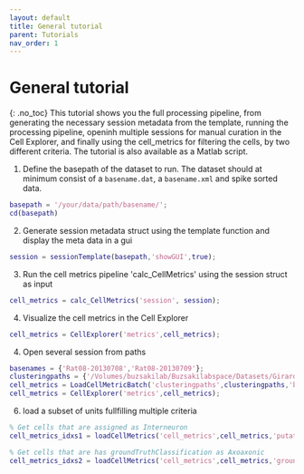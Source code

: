 ```yaml
---
layout: default
title: General tutorial
parent: Tutorials
nav_order: 1
---
```

# General tutorial
{: .no_toc}
This tutorial shows you the full processing pipeline, from generating the necessary session metadata from the template, running the processing pipeline, openinh multiple sessions for manual curation in the Cell Explorer, and finally using the cell_metrics for filtering the cells, by two different criteria. The tutorial is also available as a Matlab script.


1. Define the basepath of the dataset to run. The dataset should at minimum consist of a `basename.dat`, a `basename.xml` and spike sorted data.
```m
basepath = '/your/data/path/basename/';
cd(basepath)
```
2. Generate session metadata struct using the template function and display the meta data in a gui
```m
session = sessionTemplate(basepath,'showGUI',true);
```
3. Run the cell metrics pipeline 'calc_CellMetrics' using the session struct as input
```m
cell_metrics = calc_CellMetrics('session', session);
```
4. Visualize the cell metrics in the Cell Explorer
```m
cell_metrics = CellExplorer('metrics',cell_metrics); 
```
4. Open several session from paths
```m
basenames = {'Rat08-20130708','Rat08-20130709'};
clusteringpaths = {'/Volumes/buzsakilab/Buzsakilabspace/Datasets/GirardeauG/Rat08/Rat08-20130708','/Volumes/buzsakilab/Buzsakilabspace/Datasets/GirardeauG/Rat08/Rat08-20130709'};
cell_metrics = LoadCellMetricBatch('clusteringpaths',clusteringpaths,'basenames',basenames);
cell_metrics = CellExplorer('metrics',cell_metrics);
```

6. load a subset of units fullfilling multiple criteria

```m
% Get cells that are assigned as Interneuron
cell_metrics_idxs1 = loadCellMetrics('cell_metrics',cell_metrics,'putativeCellType',{'Interneuron'});

% Get cells that are has groundTruthClassification as Axoaxonic
cell_metrics_idxs2 = loadCellMetrics('cell_metrics',cell_metrics,'groundTruthClassification',{'Axoaxonic'});
```
